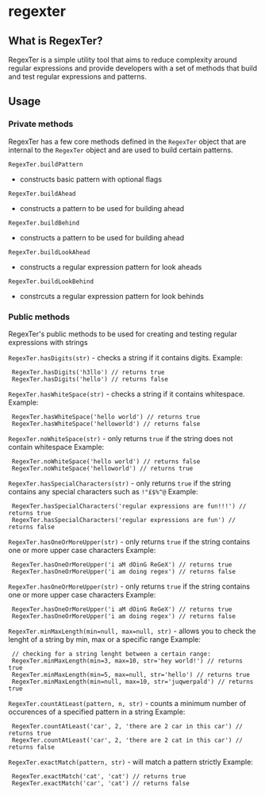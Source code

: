 # regexter

## What is RegexTer?

RegexTer is a simple utility tool that aims to reduce complexity around regular expressions and provide developers with a set of methods that build and test regular expressions and patterns.

## Usage

### Private methods

RegexTer has a few core methods defined in the `RegexTer` object that are internal to the `RegexTer` object and are used to build certain patterns.

`RegexTer.buildPattern`
 * constructs basic pattern with optional flags
 
`RegexTer.buildAhead`
 * constructs a pattern to be used for building ahead
 
`RegexTer.buildBehind`
 * constructs a pattern to be used for building ahead
 
`RegexTer.buildLookAhead`
 * constructs a regular expression pattern for look aheads
 
`RegexTer.buildLookBehind`
 * constrcuts a regular expression pattern for look behinds
 
### Public methods

RegexTer's public methods to be used for creating and testing regular expressions with strings

`RegexTer.hasDigits(str)` - checks a string if it contains digits.
 Example:
 ```
  RegexTer.hasDigits('h3llo') // returns true
  RegexTer.hasDigits('hello') // returns false
 ```
 
 `RegexTer.hasWhiteSpace(str)` - checks a string if it contains whitespace.
 Example:
 ```
  RegexTer.hasWhiteSpace('hello world') // returns true
  RegexTer.hasWhiteSpace('helloworld') // returns false
 ```
 
 `RegexTer.noWhiteSpace(str)` - only returns `true` if the string does not contain whitespace
 Example:
 ```
  RegexTer.noWhiteSpace('hello world') // returns false
  RegexTer.noWhiteSpace('helloworld') // returns true
 ```
 
  `RegexTer.hasSpecialCharacters(str)` - only returns `true` if the string contains any special characters such as `!"£$%^@`
 Example:
 ```
  RegexTer.hasSpecialCharacters('regular expressions are fun!!!') // returns true
  RegexTer.hasSpecialCharacters('regular expressions are fun') // returns false
 ```

  `RegexTer.hasOneOrMoreUpper(str)` - only returns `true` if the string contains one or more upper case characters
 Example:
 ```
  RegexTer.hasOneOrMoreUpper('i aM dOinG ReGeX') // returns true
  RegexTer.hasOneOrMoreUpper('i am doing regex') // returns false
 ```
 
   `RegexTer.hasOneOrMoreUpper(str)` - only returns `true` if the string contains one or more upper case characters
 Example:
 ```
  RegexTer.hasOneOrMoreUpper('i aM dOinG ReGeX') // returns true
  RegexTer.hasOneOrMoreUpper('i am doing regex') // returns false
 ```


   `RegexTer.minMaxLength(min=null, max=null, str)` - allows you to check the lenght of a string by min, max or a specific range
 Example:
 ```
  // checking for a string lenght between a certain range:
  RegexTer.minMaxLength(min=3, max=10, str='hey world!') // returns true
  RegexTer.minMaxLength(min=5, max=null, str='hello') // returns true
  RegexTer.minMaxLength(min=null, max=10, str='juqwerpald') // returns true

 ```

  `RegexTer.countAtLeast(pattern, n, str)` - counts a minimum number of occurences of a specified pattern in a string 
 Example:
 ```
  RegexTer.countAtLeast('car', 2, 'there are 2 car in this car') // returns true
  RegexTer.countAtLeast('car', 2, 'there are 2 cat in this car') // returns false
 ```

  `RegexTer.exactMatch(pattern, str)` - will match a pattern strictly
 Example:
 ```
  RegexTer.exactMatch('cat', 'cat') // returns true
  RegexTer.exactMatch('car', 'cat') // returns false
 ```

